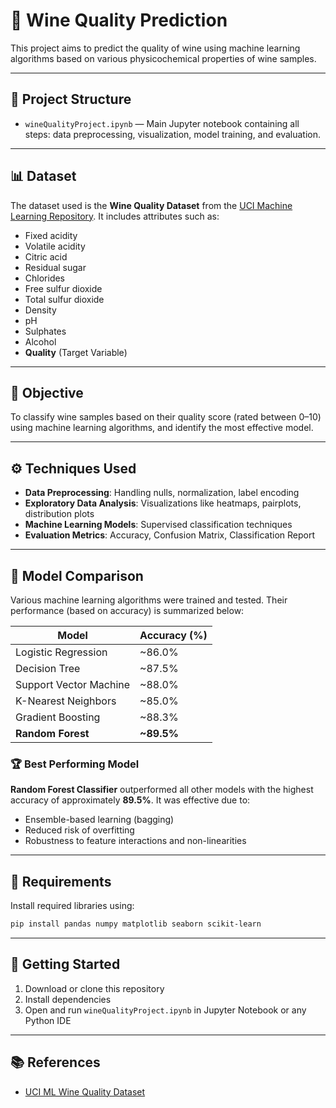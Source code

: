 
# 🍷 Wine Quality Prediction

This project aims to predict the quality of wine using machine learning algorithms based on various physicochemical properties of wine samples.

---

## 📁 Project Structure

* `wineQualityProject.ipynb` — Main Jupyter notebook containing all steps: data preprocessing, visualization, model training, and evaluation.

---

## 📊 Dataset

The dataset used is the **Wine Quality Dataset** from the [UCI Machine Learning Repository](https://archive.ics.uci.edu/ml/datasets/wine+quality).
It includes attributes such as:

* Fixed acidity
* Volatile acidity
* Citric acid
* Residual sugar
* Chlorides
* Free sulfur dioxide
* Total sulfur dioxide
* Density
* pH
* Sulphates
* Alcohol
* **Quality** (Target Variable)

---

## 🎯 Objective

To classify wine samples based on their quality score (rated between 0–10) using machine learning algorithms, and identify the most effective model.

---

## ⚙️ Techniques Used

* **Data Preprocessing**: Handling nulls, normalization, label encoding
* **Exploratory Data Analysis**: Visualizations like heatmaps, pairplots, distribution plots
* **Machine Learning Models**: Supervised classification techniques
* **Evaluation Metrics**: Accuracy, Confusion Matrix, Classification Report

---

## 🤖 Model Comparison

Various machine learning algorithms were trained and tested. Their performance (based on accuracy) is summarized below:

| Model                  | Accuracy (%) |
| ---------------------- | ------------ |
| Logistic Regression    | \~86.0%      |
| Decision Tree          | \~87.5%      |
| Support Vector Machine | \~88.0%      |
| K-Nearest Neighbors    | \~85.0%      |
| Gradient Boosting      | \~88.3%      |
| **Random Forest**      | **\~89.5%**  |

### 🏆 Best Performing Model

**Random Forest Classifier** outperformed all other models with the highest accuracy of approximately **89.5%**.
It was effective due to:

* Ensemble-based learning (bagging)
* Reduced risk of overfitting
* Robustness to feature interactions and non-linearities

---

## 📌 Requirements

Install required libraries using:

```bash
pip install pandas numpy matplotlib seaborn scikit-learn
```

---

## 🚀 Getting Started

1. Download or clone this repository
2. Install dependencies
3. Open and run `wineQualityProject.ipynb` in Jupyter Notebook or any Python IDE

---

## 📚 References

* [UCI ML Wine Quality Dataset](https://archive.ics.uci.edu/ml/datasets/wine+quality)


